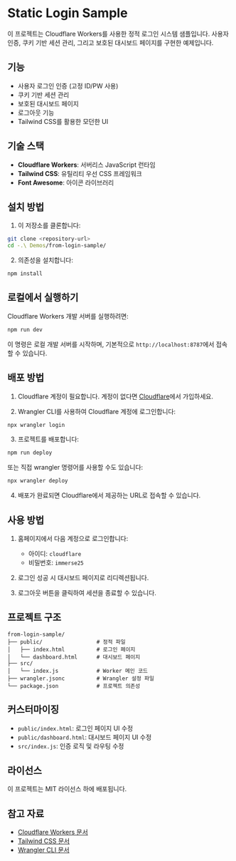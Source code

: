 # Static Login Sample

이 프로젝트는 Cloudflare Workers를 사용한 정적 로그인 시스템 샘플입니다. 사용자 인증, 쿠키 기반 세션 관리, 그리고 보호된 대시보드 페이지를 구현한 예제입니다.

## 기능

- 사용자 로그인 인증 (고정 ID/PW 사용)
- 쿠키 기반 세션 관리
- 보호된 대시보드 페이지
- 로그아웃 기능
- Tailwind CSS를 활용한 모던한 UI

## 기술 스택

- **Cloudflare Workers**: 서버리스 JavaScript 런타임
- **Tailwind CSS**: 유틸리티 우선 CSS 프레임워크
- **Font Awesome**: 아이콘 라이브러리

## 설치 방법

1. 이 저장소를 클론합니다:

```bash
git clone <repository-url>
cd -.\ Demos/from-login-sample/
```

2. 의존성을 설치합니다:

```bash
npm install
```

## 로컬에서 실행하기

Cloudflare Workers 개발 서버를 실행하려면:

```bash
npm run dev
```

이 명령은 로컬 개발 서버를 시작하며, 기본적으로 `http://localhost:8787`에서 접속할 수 있습니다.

## 배포 방법

1. Cloudflare 계정이 필요합니다. 계정이 없다면 [Cloudflare](https://dash.cloudflare.com/sign-up)에서 가입하세요.

2. Wrangler CLI를 사용하여 Cloudflare 계정에 로그인합니다:

```bash
npx wrangler login
```

3. 프로젝트를 배포합니다:

```bash
npm run deploy
```

또는 직접 wrangler 명령어를 사용할 수도 있습니다:

```bash
npx wrangler deploy
```

4. 배포가 완료되면 Cloudflare에서 제공하는 URL로 접속할 수 있습니다.

## 사용 방법

1. 홈페이지에서 다음 계정으로 로그인합니다:
   - 아이디: `cloudflare`
   - 비밀번호: `immerse25`

2. 로그인 성공 시 대시보드 페이지로 리디렉션됩니다.

3. 로그아웃 버튼을 클릭하여 세션을 종료할 수 있습니다.

## 프로젝트 구조

```
from-login-sample/
├── public/                 # 정적 파일
│   ├── index.html          # 로그인 페이지
│   └── dashboard.html      # 대시보드 페이지
├── src/
│   └── index.js            # Worker 메인 코드
├── wrangler.jsonc          # Wrangler 설정 파일
└── package.json            # 프로젝트 의존성
```

## 커스터마이징

- `public/index.html`: 로그인 페이지 UI 수정
- `public/dashboard.html`: 대시보드 페이지 UI 수정
- `src/index.js`: 인증 로직 및 라우팅 수정

## 라이선스

이 프로젝트는 MIT 라이선스 하에 배포됩니다.

## 참고 자료

- [Cloudflare Workers 문서](https://developers.cloudflare.com/workers/)
- [Tailwind CSS 문서](https://tailwindcss.com/docs)
- [Wrangler CLI 문서](https://developers.cloudflare.com/workers/wrangler/)